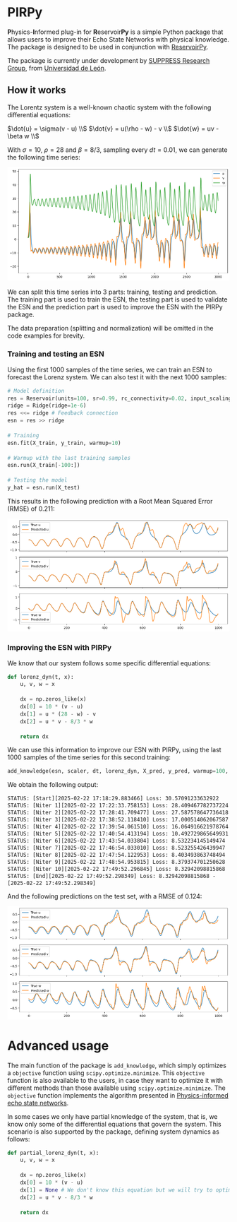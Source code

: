 # PIRPy

**P**hysics-**I**nformed plug-in for **R**eservoir**Py** is a simple Python package that allows users to improve their Echo State Networks with physical knowledge. The package is designed to be used in conjunction with [ReservoirPy](https://github.com/reservoirpy/reservoirpy).

The package is currently under development by [SUPPRESS Research Group](https://suppress.unileon.es/en/), from [Universidad de León](https://www.unileon.es/).

## How it works
The Lorentz system is a well-known chaotic system with the following differential equations:

$\dot{u} = \sigma(v - u) \\$
$\dot{v} = u(\rho - w) - v \\$
$\dot{w} = uv - \beta w \\$

With $\sigma = 10$, $\rho = 28$ and $\beta = 8/3$, sampling every $dt = 0.01$, we can generate the following time series:

![Lorentz time series](Lorenz_timeseries.png)

We can split this time series into 3 parts: training, testing and prediction. The training part is used to train the ESN, the testing part is used to validate the ESN and the prediction part is used to improve the ESN with the PIRPy package.

The data preparation (splitting and normalization) will be omitted in the code examples for brevity.

### Training and testing an ESN
Using the first 1000 samples of the time series, we can train an ESN to forecast the Lorenz system. We can also test it with the next 1000 samples:

```python
# Model definition
res = Reservoir(units=100, sr=0.99, rc_connectivity=0.02, input_scaling=0.1, seed=666)
ridge = Ridge(ridge=1e-6)
res <<= ridge # Feedback connection
esn = res >> ridge

# Training
esn.fit(X_train, y_train, warmup=10)

# Warmup with the last training samples
esn.run(X_train[-100:])

# Testing the model
y_hat = esn.run(X_test)
```
This results in the following prediction with a Root Mean Squared Error (RMSE) of 0.211:

![Initial predictions](Initial_predictions.png)

### Improving the ESN with PIRPy
We know that our system follows some specific differential equations:

```python
def lorenz_dyn(t, x):
    u, v, w = x

    dx = np.zeros_like(x)
    dx[0] = 10 * (v - u)
    dx[1] = u * (28 - w) - v
    dx[2] = u * v - 8/3 * w

    return dx
```

We can use this information to improve our ESN with PIRPy, using the last 1000 samples of the time series for this second training:

```python
add_knowledge(esn, scaler, dt, lorenz_dyn, X_pred, y_pred, warmup=100, maxiter=10)
```
We obtain the following output:

```console
STATUS: [Start][2025-02-22 17:18:29.883466] Loss: 30.57091233632922
STATUS: [Niter 1][2025-02-22 17:22:33.758153] Loss: 28.409467782737224
STATUS: [Niter 2][2025-02-22 17:28:41.709477] Loss: 27.587578647736418
STATUS: [Niter 3][2025-02-22 17:38:52.118410] Loss: 17.000514062067587
STATUS: [Niter 4][2025-02-22 17:39:54.061510] Loss: 16.064916621978764
STATUS: [Niter 5][2025-02-22 17:40:54.413194] Loss: 10.492729865649931
STATUS: [Niter 6][2025-02-22 17:43:54.033804] Loss: 8.532234145149474
STATUS: [Niter 7][2025-02-22 17:46:54.033010] Loss: 8.523255426439947
STATUS: [Niter 8][2025-02-22 17:47:54.122953] Loss: 8.403493863748494
STATUS: [Niter 9][2025-02-22 17:48:54.953815] Loss: 8.379374701250628
STATUS: [Niter 10][2025-02-22 17:49:52.296845] Loss: 8.32942098815868
STATUS: [End][2025-02-22 17:49:52.298349] Loss: 8.32942098815868 - [2025-02-22 17:49:52.298349]
```

And the following predictions on the test set, with a RMSE of 0.124:

![Improved predictions](Improved_predictions.png)

# Advanced usage
The main function of the package is `add_knowledge`, which simply optimizes a `objective` function using `scipy.optimize.minimize`. This `objective` function is also available to the users, in case they want to optimize it with different methods than those available using `scipy.optimize.minimize`. 
The `objective` function implements the algorithm presented in [Physics-informed echo state networks](https://doi.org/10.1016/j.jocs.2020.101237).

In some cases we only have partial knowledge of the system, that is, we know only some of the differential equations that govern the system. This scenario is also supported by the package, defining system dynamics as follows:

```python
def partial_lorenz_dyn(t, x):
    u, v, w = x

    dx = np.zeros_like(x)
    dx[0] = 10 * (v - u)
    dx[1] = None # We don't know this equation but we will try to optimize predictions using the other two
    dx[2] = u * v - 8/3 * w

    return dx
```